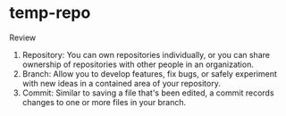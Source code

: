 # temp-repo

Review

1. Repository: You can own repositories individually, or you can share ownership of repositories with other people in an organization.
2. Branch: Allow you to develop features, fix bugs, or safely experiment with new ideas in a contained area of your repository.
3. Commit: Similar to saving a file that's been edited, a commit records changes to one or more files in your branch. 
